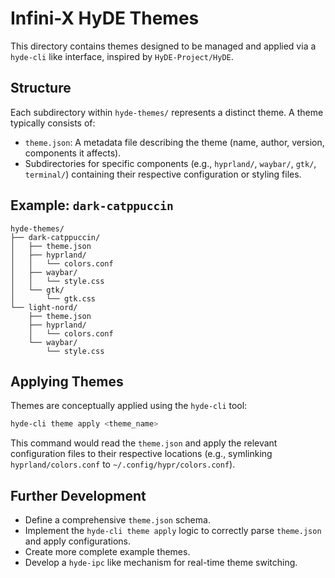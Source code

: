
# Infini-X HyDE Themes

This directory contains themes designed to be managed and applied via a `hyde-cli` like interface, inspired by `HyDE-Project/HyDE`.

## Structure
Each subdirectory within `hyde-themes/` represents a distinct theme. A theme typically consists of:
- `theme.json`: A metadata file describing the theme (name, author, version, components it affects).
- Subdirectories for specific components (e.g., `hyprland/`, `waybar/`, `gtk/`, `terminal/`) containing their respective configuration or styling files.

## Example: `dark-catppuccin`

```
hyde-themes/
├── dark-catppuccin/
│   ├── theme.json
│   ├── hyprland/
│   │   └── colors.conf
│   ├── waybar/
│   │   └── style.css
│   └── gtk/
│       └── gtk.css
└── light-nord/
    ├── theme.json
    ├── hyprland/
    │   └── colors.conf
    └── waybar/
        └── style.css
```

## Applying Themes
Themes are conceptually applied using the `hyde-cli` tool:

```bash
hyde-cli theme apply <theme_name>
```

This command would read the `theme.json` and apply the relevant configuration files to their respective locations (e.g., symlinking `hyprland/colors.conf` to `~/.config/hypr/colors.conf`).

## Further Development
- Define a comprehensive `theme.json` schema.
- Implement the `hyde-cli theme apply` logic to correctly parse `theme.json` and apply configurations.
- Create more complete example themes.
- Develop a `hyde-ipc` like mechanism for real-time theme switching.
